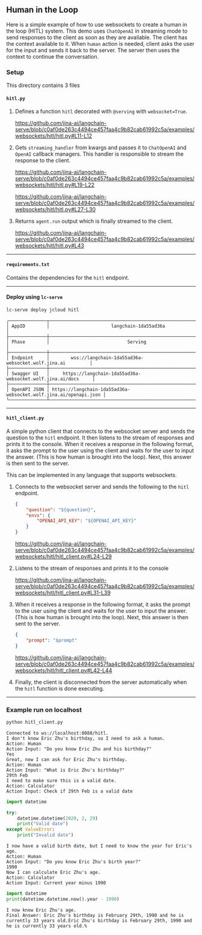 ## Human in the Loop

Here is a simple example of how to use websockets to create a human in the loop (HITL) system. This demo uses `ChatOpenAI` in streaming mode to send responses to the client as soon as they are available. The client has the context available to it. When `human` action is needed, client asks the user for the input and sends it back to the server. The server then uses the context to continue the conversation.


### Setup

This directory contains 3 files

#### `hitl.py` 

1. Defines a function `hitl` decorated with `@serving` with `websocket=True`.

    https://github.com/jina-ai/langchain-serve/blob/c0af0de263c4494ce457faa4c9b82cab61992c5a/examples/websockets/hitl/hitl.py#L11-L12

2. Gets `streaming_handler` from kwargs and passes it to `ChatOpenAI` and `OpenAI` callback managers. This handler is responsible to stream the response to the client.

    https://github.com/jina-ai/langchain-serve/blob/c0af0de263c4494ce457faa4c9b82cab61992c5a/examples/websockets/hitl/hitl.py#L19-L22

    https://github.com/jina-ai/langchain-serve/blob/c0af0de263c4494ce457faa4c9b82cab61992c5a/examples/websockets/hitl/hitl.py#L27-L30

3. Returns `agent.run` output which is finally streamed to the client.

    https://github.com/jina-ai/langchain-serve/blob/c0af0de263c4494ce457faa4c9b82cab61992c5a/examples/websockets/hitl/hitl.py#L43


---

#### `requirements.txt`

Contains the dependencies for the `hitl` endpoint.

---


#### Deploy using `lc-serve`

```bash
lc-serve deploy jcloud hitl
```

```text
╭──────────────┬──────────────────────────────────────────────────────────────────╮
│ AppID        │                       langchain-1da55ad36a                       │
├──────────────┼──────────────────────────────────────────────────────────────────┤
│ Phase        │                             Serving                              │
├──────────────┼──────────────────────────────────────────────────────────────────┤
│ Endpoint     │        wss://langchain-1da55ad36a-websocket.wolf.jina.ai         │
├──────────────┼──────────────────────────────────────────────────────────────────┤
│ Swagger UI   │     https://langchain-1da55ad36a-websocket.wolf.jina.ai/docs     │
├──────────────┼──────────────────────────────────────────────────────────────────┤
│ OpenAPI JSON │ https://langchain-1da55ad36a-websocket.wolf.jina.ai/openapi.json │
╰──────────────┴──────────────────────────────────────────────────────────────────╯
```

---



#### `hitl_client.py`

A simple python client that connects to the websocket server and sends the question to the `hitl` endpoint. It then listens to the stream of responses and prints it to the console. When it receives a response in the following format, it asks the prompt to the user using the client and waits for the user to input the answer. (This is how human is brought into the loop). Next, this answer is then sent to the server.

This can be implemented in any language that supports websockets.


1. Connects to the websocket server and sends the following to the `hitl` endpoint.

    ```json
    {
        "question": "${question}", 
        "envs": {
            "OPENAI_API_KEY": "${OPENAI_API_KEY}"
        }
    }
    ```

    https://github.com/jina-ai/langchain-serve/blob/c0af0de263c4494ce457faa4c9b82cab61992c5a/examples/websockets/hitl/hitl_client.py#L24-L29

2. Listens to the stream of responses and prints it to the console

    https://github.com/jina-ai/langchain-serve/blob/c0af0de263c4494ce457faa4c9b82cab61992c5a/examples/websockets/hitl/hitl_client.py#L31-L39

3. When it receives a response in the following format, it asks the prompt to the user using the client and waits for the user to input the answer. (This is how human is brought into the loop). Next, this answer is then sent to the server.

    ```json
    {
        "prompt": "$prompt"
    }
    ```

    https://github.com/jina-ai/langchain-serve/blob/c0af0de263c4494ce457faa4c9b82cab61992c5a/examples/websockets/hitl/hitl_client.py#L42-L44

4. Finally, the client is disconnected from the server automatically when the `hitl` function is done executing.

---


### Example run on localhost

```bash
python hitl_client.py
```

```text
Connected to ws://localhost:8080/hitl.
I don't know Eric Zhu's birthday, so I need to ask a human.
Action: Human
Action Input: "Do you know Eric Zhu and his birthday?"
Yes
Great, now I can ask for Eric Zhu's birthday.
Action: Human
Action Input: "What is Eric Zhu's birthday?"
29th Feb
I need to make sure this is a valid date.
Action: Calculator
Action Input: Check if 29th Feb is a valid date
```

```python
import datetime

try:
    datetime.datetime(2020, 2, 29)
    print("Valid date")
except ValueError:
    print("Invalid date")
```

```text
I now have a valid birth date, but I need to know the year for Eric's age.
Action: Human
Action Input: "Do you know Eric Zhu's birth year?"
1990
Now I can calculate Eric Zhu's age.
Action: Calculator
Action Input: Current year minus 1990
```

```python
import datetime
print(datetime.datetime.now().year - 1990)
```

```text
I now know Eric Zhu's age.
Final Answer: Eric Zhu's birthday is February 29th, 1990 and he is currently 33 years old.Eric Zhu's birthday is February 29th, 1990 and he is currently 33 years old.% 
```
